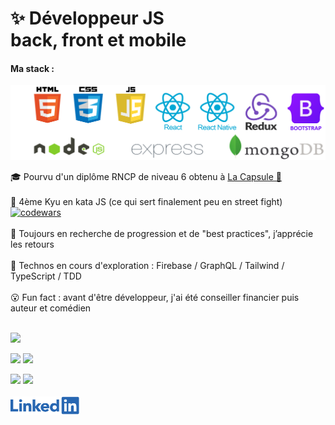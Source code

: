  # ✨ Développeur JS <br/> back, front et mobile  

#### Ma stack :  

<img src="GitTechnosBoot.png" width="535" alt="Conception, prototypage et programmation d’applications web et mobile en HTML 5, CSS, JS, React, React Native, Redux, Bootstrap, Node.js, Express, MongoDB">
</br>

🎓 Pourvu d'un diplôme RNCP de niveau 6 obtenu à [La Capsule 🚀](https://www.linkedin.com/feed/update/urn:li:activity:6714913864439369728/)  
<br/>
🥋 4ème Kyu en kata JS (ce qui sert finalement peu en street fight) [![codewars](https://www.codewars.com/users/Maxime%20Verdy/badges/micro)](https://www.codewars.com/users/Maxime%20Verdy)  
<br/>
🙏 Toujours en recherche de progression et de "best practices", j’apprécie les retours  
<br/>
🔎 Technos en cours d'exploration : Firebase / GraphQL / Tailwind / TypeScript / TDD  
<br/>
😮 Fun fact : avant d'être développeur, j'ai été conseiller financier puis auteur et comédien
<br/>
<br/>

![](https://github-profile-summary-cards.vercel.app/api/cards/profile-details?username=MaximeVerdy&theme=nord_bright)

![](https://github-profile-summary-cards.vercel.app/api/cards/repos-per-language?username=MaximeVerdy&theme=nord_bright)    ![](https://github-profile-summary-cards.vercel.app/api/cards/most-commit-language?username=MaximeVerdy&theme=nord_bright)

![](https://github-profile-summary-cards.vercel.app/api/cards/stats?username=MaximeVerdy&theme=nord_bright) ![](https://github-profile-summary-cards.vercel.app/api/cards/productive-time?username=MaximeVerdy&theme=nord_bright)
<br/>
<br/>
<a href="https://www.linkedin.com/in/maximeverdy/">
<img src="Linkedin-logo.png" width="110" alt="badge LinkedIn">
</a>
